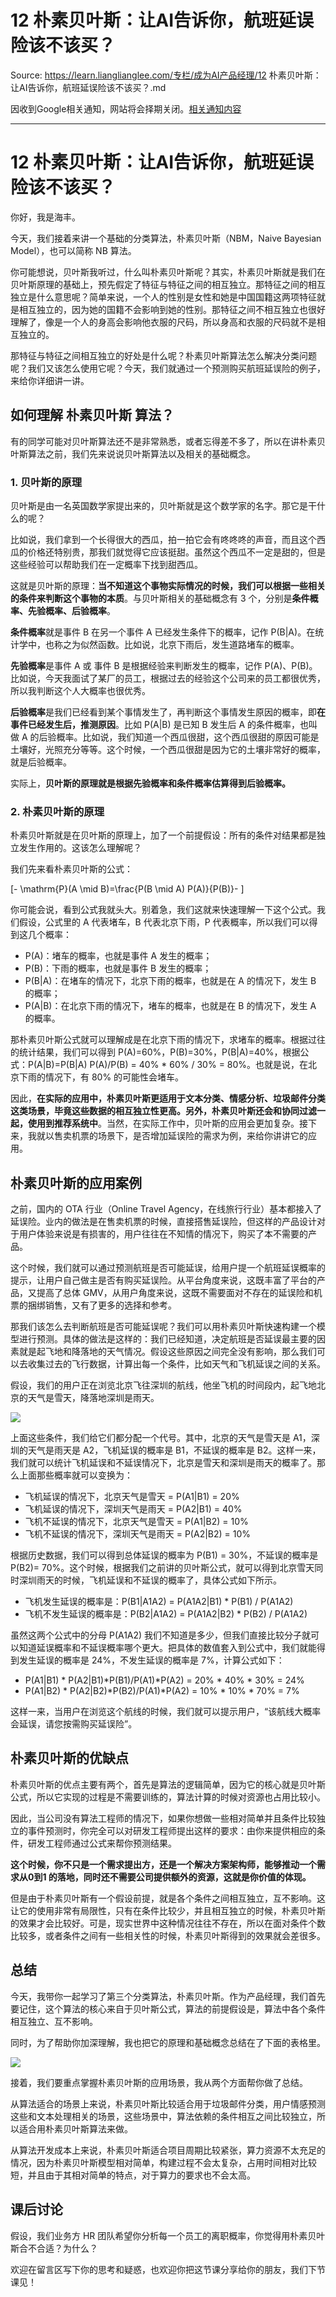 # 12 朴素贝叶斯：让AI告诉你，航班延误险该不该买？ 

Source: https://learn.lianglianglee.com/专栏/成为AI产品经理/12 朴素贝叶斯：让AI告诉你，航班延误险该不该买？.md

因收到Google相关通知，网站将会择期关闭。[相关通知内容](https://lumendatabase.org/notices/44265620)

---

# 12 朴素贝叶斯：让AI告诉你，航班延误险该不该买？

你好，我是海丰。

今天，我们接着来讲一个基础的分类算法，朴素贝叶斯（NBM，Naive Bayesian Model），也可以简称 NB 算法。

你可能想说，贝叶斯我听过，什么叫朴素贝叶斯呢？其实，朴素贝叶斯就是我们在贝叶斯原理的基础上，预先假定了特征与特征之间的相互独立。那特征之间的相互独立是什么意思呢？简单来说，一个人的性别是女性和她是中国国籍这两项特征就是相互独立的，因为她的国籍不会影响到她的性别。那特征之间不相互独立也很好理解了，像是一个人的身高会影响他衣服的尺码，所以身高和衣服的尺码就不是相互独立的。

那特征与特征之间相互独立的好处是什么呢？朴素贝叶斯算法怎么解决分类问题呢？我们又该怎么使用它呢？今天，我们就通过一个预测购买航班延误险的例子，来给你详细讲一讲。

## 如何理解 朴素贝叶斯 算法？

有的同学可能对贝叶斯算法还不是非常熟悉，或者忘得差不多了，所以在讲朴素贝叶斯算法之前，我们先来说说贝叶斯算法以及相关的基础概念。

### 1. 贝叶斯的原理

贝叶斯是由一名英国数学家提出来的，贝叶斯就是这个数学家的名字。那它是干什么的呢？

比如说，我们拿到一个长得很大的西瓜，拍一拍它会有咚咚咚的声音，而且这个西瓜的价格还特别贵，那我们就觉得它应该挺甜。虽然这个西瓜不一定是甜的，但是这些经验可以帮助我们在一定概率下找到甜西瓜。

这就是贝叶斯的原理：**当不知道这个事物实际情况的时候，我们可以根据一些相关的条件来判断这个事物的本质**。与贝叶斯相关的基础概念有 3 个，分别是**条件概率、先验概率、后验概率**。

**条件概率**就是事件 B 在另一个事件 A 已经发生条件下的概率，记作 P(B|A)。在统计学中，也称之为似然函数。比如说，北京下雨后，发生道路堵车的概率。

**先验概率**是事件 A 或 事件 B 是根据经验来判断发生的概率，记作 P(A)、P(B)。比如说，今天我面试了某厂的员工，根据过去的经验这个公司来的员工都很优秀，所以我判断这个人大概率也很优秀。

**后验概率**是我们已经看到某个事情发生了，再判断这个事情发生原因的概率，即**在事件已经发生后，推测原因**。比如 P(A|B) 是已知 B 发生后 A 的条件概率，也叫做 A 的后验概率。比如说，我们知道一个西瓜很甜，这个西瓜很甜的原因可能是土壤好，光照充分等等。这个时候，一个西瓜很甜是因为它的土壤非常好的概率，就是后验概率。

实际上，**贝叶斯的原理就是根据先验概率和条件概率估算得到后验概率。**

### 2. 朴素贝叶斯的原理

朴素贝叶斯就是在贝叶斯的原理上，加了一个前提假设：所有的条件对结果都是独立发生作用的。这该怎么理解呢？

我们先来看朴素贝叶斯的公式：

\[-
\\mathrm{P}(A \\mid B)=\\frac{P(B \\mid A) P(A)}{P(B)}-
\]

你可能会说，看到公式我就头大。别着急，我们这就来快速理解一下这个公式。我们假设，公式里的 A 代表堵车，B 代表北京下雨，P 代表概率，所以我们可以得到这几个概率：

* P(A)：堵车的概率，也就是事件 A 发生的概率；
* P(B)：下雨的概率，也就是事件 B 发生的概率；
* P(B|A)：在堵车的情况下，北京下雨的概率，也就是在 A 的情况下，发生 B 的概率；
* P(A|B)：在北京下雨的情况下，堵车的概率，也就是在 B 的情况下，发生 A 的概率。

那朴素贝叶斯公式就可以理解成是在北京下雨的情况下，求堵车的概率。根据过往的统计结果，我们可以得到 P(A)=60%，P(B)=30%，P(B|A)=40%，根据公式：P(A|B)=P(B|A) P(A)/P(B) = 40% \* 60% / 30% = 80%。也就是说，在北京下雨的情况下，有 80% 的可能性会堵车。

因此，**在实际的应用中，朴素贝叶斯更适用于文本分类、情感分析、垃圾邮件分类这类场景，毕竟这些数据的相互独立性更高。另外，朴素贝叶斯还会和协同过滤一起，使用到推荐系统中**。当然，在实际工作中，贝叶斯的应用会更加复杂。接下来，我就以售卖机票的场景下，是否增加延误险的需求为例，来给你讲讲它的应用。

## 朴素贝叶斯的应用案例

之前，国内的 OTA 行业（Online Travel Agency，在线旅行行业）基本都接入了延误险。业内的做法是在售卖机票的时候，直接搭售延误险，但这样的产品设计对于用户体验来说是有损害的，用户往往在不知情的情况下，购买了本不需要的产品。

这个时候，我们就可以通过预测航班是否可能延误，给用户提一个航班延误概率的提示，让用户自己做主是否有购买延误险。从平台角度来说，这既丰富了平台的产品，又提高了总体 GMV，从用户角度来说，这既不需要面对不存在的延误险和机票的捆绑销售，又有了更多的选择和参考。

那我们该怎么去判断航班是否可能延误呢？我们可以用朴素贝叶斯快速构建一个模型进行预测。具体的做法是这样的：我们已经知道，决定航班是否延误最主要的因素就是起飞地和降落地的天气情况。假设这些原因之间完全没有影响，那么我们可以去收集过去的飞行数据，计算出每一个条件，比如天气和飞机延误之间的关系。

假设，我们的用户正在浏览北京飞往深圳的航线，他坐飞机的时间段内，起飞地北京的天气是雪天，降落地深圳是雨天。

![](assets/b66692e28b7a4586915eb3d740ec21ae.jpg)

上面这些条件，我们给它们都分配一个代号。其中，北京的天气是雪天是 A1，深圳的天气是雨天是 A2，飞机延误的概率是 B1，不延误的概率是 B2。这样一来，我们就可以统计飞机延误和不延误情况下，北京是雪天和深圳是雨天的概率了。那么上面那些概率就可以变换为：

* 飞机延误的情况下，北京天气是雪天 = P(A1|B1) = 20%
* 飞机延误的情况下，深圳天气是雨天 = P(A2|B1) = 40%
* 飞机不延误的情况下，北京天气是雪天 = P(A1|B2) = 10%
* 飞机不延误的情况下，深圳天气是雨天 = P(A2|B2) = 10%

根据历史数据，我们可以得到总体延误的概率为 P(B1) = 30%，不延误的概率是 P(B2)= 70%。这个时候，根据我们之前讲的贝叶斯公式，就可以得到北京雪天同时深圳雨天的时候，飞机延误和不延误的概率了，具体公式如下所示。

* 飞机发生延误的概率是：P(B1|A1A2) = P(A1A2|B1) \* P(B1) / P(A1A2)
* 飞机不发生延误的概率是：P(B2|A1A2) = P(A1A2|B2) \* P(B2) / P(A1A2)

虽然这两个公式中的分母 P(A1A2) 我们不知道是多少，但我们直接比较分子就可以知道延误概率和不延误概率哪个更大。把具体的数值套入到公式中，我们就能得到发生延误的概率是 24%，不发生延误的概率是 7%，计算公式如下：

* P(A1|B1) \* P(A2|B1)\*P(B1)/P(A1)\*P(A2) = 20% \* 40% \* 30% = 24%
* P(A1|B2) \* P(A2|B2)\*P(B2)/P(A1)\*P(A2) = 10% \* 10% \* 70% = 7%

这样一来，当用户在浏览这个航线的时候，我们就可以提示用户，“该航线大概率会延误，请您按需购买延误险”。

## 朴素贝叶斯的优缺点

朴素贝叶斯的优点主要有两个，首先是算法的逻辑简单，因为它的核心就是贝叶斯公式，所以它实现的过程是不需要训练的，算法计算的时候对资源也占用比较小。

因此，当公司没有算法工程师的情况下，如果你想做一些相对简单并且条件比较独立的事件预测时，你完全可以对研发工程师提出这样的要求：由你来提供相应的条件，研发工程师通过公式来帮你预测结果。

**这个时候，你不只是一个需求提出方，还是一个解决方案架构师，能够推动一个需求从0到1 的落地，同时还不需要公司提供额外的资源，这就是你价值的体现。**

但是由于朴素贝叶斯有一个假设前提，就是各个条件之间相互独立，互不影响。这让它的使用非常有局限性，只有在条件比较少，并且相互独立的时候，朴素贝叶斯的效果才会比较好。可是，现实世界中这种情况往往不存在，所以在面对条件个数比较多，或者条件之间有一些相关性的时候，朴素贝叶斯得到的效果就会差很多。

## 总结

今天，我带你一起学习了第三个分类算法，朴素贝叶斯。作为产品经理，我们首先要记住，这个算法的核心来自于贝叶斯公式，算法的前提假设是，算法中各个条件相互独立、互不影响。

同时，为了帮助你加深理解，我也把它的原理和基础概念总结在了下面的表格里。

![](assets/3e83f28886354a79a46e94f452dec3cd.jpg)

接着，我们要重点掌握朴素贝叶斯的应用场景，我从两个方面帮你做了总结。

从算法适合的场景上来说，朴素贝叶斯比较适合用于垃圾邮件分类，用户情感预测这些和文本处理相关的场景，这些场景中，算法依赖的条件相互之间比较独立，所以适合用朴素贝叶斯算法来做。

从算法开发成本上来说，朴素贝叶斯适合项目周期比较紧张，算力资源不太充足的情况，因为朴素贝叶斯模型相对简单，构建过程不会太复杂，占用时间相对比较短，并且由于其相对简单的特点，对于算力的要求也不会太高。

## 课后讨论

假设，我们业务方 HR 团队希望你分析每一个员工的离职概率，你觉得用朴素贝叶斯合不合适？为什么？

欢迎在留言区写下你的思考和疑惑，也欢迎你把这节课分享给你的朋友，我们下节课见！